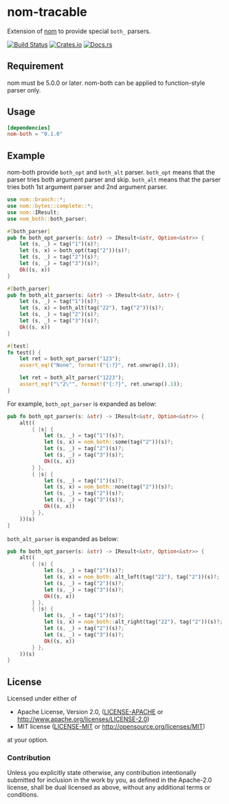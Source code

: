 # nom-tracable
Extension of [nom](https://github.com/Geal/nom) to provide special `both_` parsers.

[![Build Status](https://dev.azure.com/dalance/nom-both/_apis/build/status/dalance.nom-both?branchName=master)](https://dev.azure.com/dalance/nom-both/_build/latest?definitionId=1&branchName=master)
[![Crates.io](https://img.shields.io/crates/v/nom-both.svg)](https://crates.io/crates/nom-both)
[![Docs.rs](https://docs.rs/nom-both/badge.svg)](https://docs.rs/nom-both)

## Requirement

nom must be 5.0.0 or later.
nom-both can be applied to function-style parser only.

## Usage

```Cargo.toml
[dependencies]
nom-both = "0.1.0"
```

## Example

nom-both provide `both_opt` and `both_alt` parser.
`both_opt` means that the parser tries both argument parser and skip.
`both_alt` means that the parser tries both 1st argument parser and 2nd argument parser.

```rust
use nom::branch::*;
use nom::bytes::complete::*;
use nom::IResult;
use nom_both::both_parser;

#[both_parser]
pub fn both_opt_parser(s: &str) -> IResult<&str, Option<&str>> {
    let (s, _) = tag("1")(s)?;
    let (s, x) = both_opt(tag("2"))(s)?;
    let (s, _) = tag("2")(s)?;
    let (s, _) = tag("3")(s)?;
    Ok((s, x))
}

#[both_parser]
pub fn both_alt_parser(s: &str) -> IResult<&str, &str> {
    let (s, _) = tag("1")(s)?;
    let (s, x) = both_alt(tag("22"), tag("2"))(s)?;
    let (s, _) = tag("2")(s)?;
    let (s, _) = tag("3")(s)?;
    Ok((s, x))
}

#[test]
fn test() {
    let ret = both_opt_parser("123");
    assert_eq!("None", format!("{:?}", ret.unwrap().1));

    let ret = both_alt_parser("1223");
    assert_eq!("\"2\"", format!("{:?}", ret.unwrap().1));
}
```

For example, `both_opt_parser` is expanded as below:

```rust
pub fn both_opt_parser(s: &str) -> IResult<&str, Option<&str>> {
    alt((
        { |s| {
            let (s, _) = tag("1")(s)?;
            let (s, x) = nom_both::some(tag("2"))(s)?;
            let (s, _) = tag("2")(s)?;
            let (s, _) = tag("3")(s)?;
            Ok((s, x))
        } },
        { |s| {
            let (s, _) = tag("1")(s)?;
            let (s, x) = nom_both::none(tag("2"))(s)?;
            let (s, _) = tag("2")(s)?;
            let (s, _) = tag("3")(s)?;
            Ok((s, x))
        } },
    ))(s)
}
```

`both_alt_parser` is expanded as below:

```rust
pub fn both_opt_parser(s: &str) -> IResult<&str, Option<&str>> {
    alt((
        { |s| {
            let (s, _) = tag("1")(s)?;
            let (s, x) = nom_both::alt_left(tag("22"), tag("2"))(s)?;
            let (s, _) = tag("2")(s)?;
            let (s, _) = tag("3")(s)?;
            Ok((s, x))
        } },
        { |s| {
            let (s, _) = tag("1")(s)?;
            let (s, x) = nom_both::alt_right(tag("22"), tag("2"))(s)?;
            let (s, _) = tag("2")(s)?;
            let (s, _) = tag("3")(s)?;
            Ok((s, x))
        } },
    ))(s)
}
```

## License

Licensed under either of

 * Apache License, Version 2.0, ([LICENSE-APACHE](LICENSE-APACHE) or http://www.apache.org/licenses/LICENSE-2.0)
 * MIT license ([LICENSE-MIT](LICENSE-MIT) or http://opensource.org/licenses/MIT)

at your option.

### Contribution

Unless you explicitly state otherwise, any contribution intentionally
submitted for inclusion in the work by you, as defined in the Apache-2.0
license, shall be dual licensed as above, without any additional terms or
conditions.
